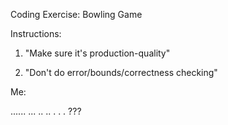 Coding Exercise: Bowling Game

Instructions:

1. "Make sure it's production-quality"

1. "Don't do error/bounds/correctness checking"


Me:

...... ... .. .. . . .  ???
